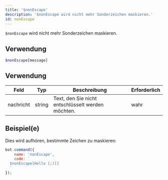 ```yaml
---
title: '$nonEscape'
description: '$nonEscape wird nicht mehr Sonderzeichen maskieren.'
id: nonEscape
---
```


`$nonEscape` wird nicht mehr Sonderzeichen maskieren.

## Verwendung

```php
$nonEscape[message]
```

## Verwendung

| Feld      | Typ    | Beschreibung                                      | Erforderlich |
| --------- | ------ | ------------------------------------------------- | ------------ |
| nachricht | string | Text, den Sie nicht entschlüsselt werden möchten. | wahr         |

## Beispiel(e)

Dies wird aufhören, bestimmte Zeichen zu maskieren:

```javascript
bot.command({
    name: 'nonEscape',
    code: `
  $nonEscape[Hello [;)]]
  `
});
```
